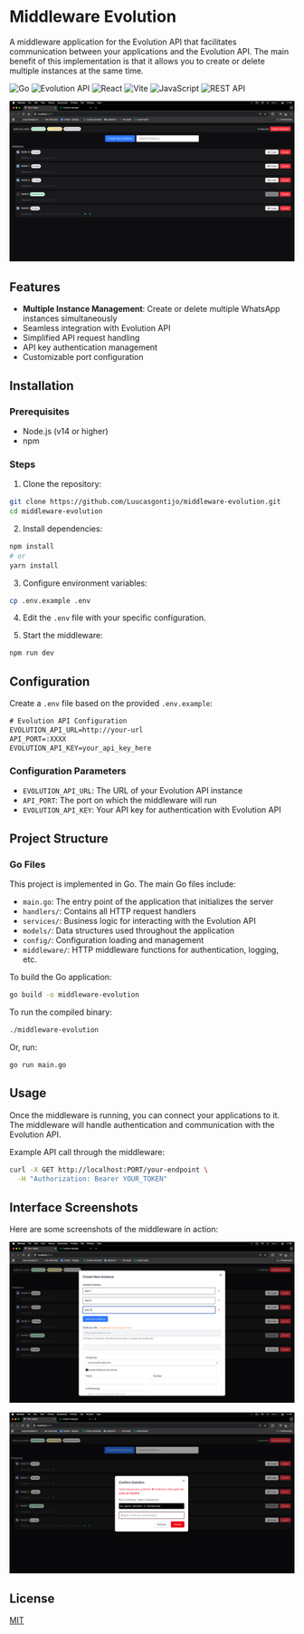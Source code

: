# Middleware Evolution

A middleware application for the Evolution API that facilitates communication between your applications and the Evolution API. The main benefit of this implementation is that it allows you to create or delete multiple instances at the same time.

![Go](https://img.shields.io/badge/Go-00ADD8?style=for-the-badge&logo=go&logoColor=white)
![Evolution API](https://img.shields.io/badge/Evolution_API-25D366?style=for-the-badge&logo=whatsapp&logoColor=white)
![React](https://img.shields.io/badge/React-61DAFB?style=for-the-badge&logo=react&logoColor=black)
![Vite](https://img.shields.io/badge/Vite-646CFF?style=for-the-badge&logo=vite&logoColor=white)
![JavaScript](https://img.shields.io/badge/JavaScript-F7DF1E?style=for-the-badge&logo=javascript&logoColor=black)
![REST API](https://img.shields.io/badge/REST_API-0096D6?style=for-the-badge&logo=api&logoColor=white)

![Instances Management](screenshots/instances-management.png)

## Features

- **Multiple Instance Management**: Create or delete multiple WhatsApp instances simultaneously
- Seamless integration with Evolution API
- Simplified API request handling
- API key authentication management
- Customizable port configuration



## Installation

### Prerequisites

- Node.js (v14 or higher)
- npm 

### Steps

1. Clone the repository:

```bash
git clone https://github.com/Luucasgontijo/middleware-evolution.git
cd middleware-evolution
```

2. Install dependencies:

```bash
npm install
# or
yarn install
```

3. Configure environment variables:

```bash
cp .env.example .env
```

4. Edit the `.env` file with your specific configuration.

5. Start the middleware:

```bash
npm run dev
```

## Configuration

Create a `.env` file based on the provided `.env.example`:

```
# Evolution API Configuration
EVOLUTION_API_URL=http://your-url
API_PORT=:XXXX
EVOLUTION_API_KEY=your_api_key_here
```

### Configuration Parameters

- `EVOLUTION_API_URL`: The URL of your Evolution API instance
- `API_PORT`: The port on which the middleware will run
- `EVOLUTION_API_KEY`: Your API key for authentication with Evolution API

## Project Structure

### Go Files

This project is implemented in Go. The main Go files include:

- `main.go`: The entry point of the application that initializes the server
- `handlers/`: Contains all HTTP request handlers
- `services/`: Business logic for interacting with the Evolution API
- `models/`: Data structures used throughout the application
- `config/`: Configuration loading and management
- `middleware/`: HTTP middleware functions for authentication, logging, etc.

To build the Go application:

```bash
go build -o middleware-evolution
```

To run the compiled binary:

```bash
./middleware-evolution
```

Or, run:

```bash
go run main.go
```

## Usage

Once the middleware is running, you can connect your applications to it. The middleware will handle authentication and communication with the Evolution API.

Example API call through the middleware:

```bash
curl -X GET http://localhost:PORT/your-endpoint \
  -H "Authorization: Bearer YOUR_TOKEN"
```

## Interface Screenshots

Here are some screenshots of the middleware in action:



![Creating New Instances](screenshots/create-new-instance.png)

![Deleting Instances](screenshots/confirm-deletion.png)

## License

[MIT](LICENSE)
